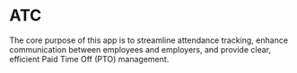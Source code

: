 # ATC
The core purpose of this app is to streamline attendance tracking, enhance communication between employees and employers, and provide clear, efficient Paid Time Off (PTO) management.
